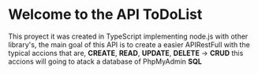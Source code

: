 # Welcome to the API ToDoList

This proyect it was created in TypeScript implementing node.js with other library's, the main goal of this API is to create a easier APIRestFull with the typical accions that are, **CREATE**, **READ**, **UPDATE**, **DELETE** -> **CRUD** this accions will going to atack a database of PhpMyAdmin **SQL** 